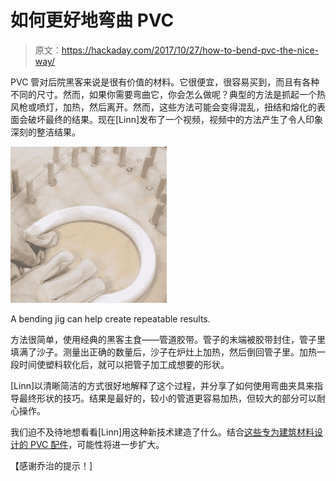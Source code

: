 # 如何更好地弯曲 PVC

> 原文：<https://hackaday.com/2017/10/27/how-to-bend-pvc-the-nice-way/>

PVC 管对后院黑客来说是很有价值的材料。它很便宜，很容易买到，而且有各种不同的尺寸。然而，如果你需要弯曲它，你会怎么做呢？典型的方法是抓起一个热风枪或喷灯，加热，然后离开。然而，这些方法可能会变得混乱，扭结和熔化的表面会破坏最终的结果。现在[Linn]发布了一个视频，视频中的方法产生了令人印象深刻的整洁结果。

![](img/1eb534278e5f1b26aa906c7ca6c66cb0.png)

A bending jig can help create repeatable results.

方法很简单，使用经典的黑客主食——管道胶带。管子的末端被胶带封住，管子里填满了沙子。测量出正确的数量后，沙子在炉灶上加热，然后倒回管子里。加热一段时间使塑料软化后，就可以把管子加工成想要的形状。

[Linn]以清晰简洁的方式很好地解释了这个过程，并分享了如何使用弯曲夹具来指导最终形状的技巧。结果是最好的，较小的管道更容易加热，但较大的部分可以耐心操作。

我们迫不及待地想看看[Linn]用这种新技术建造了什么。结合[这些专为建筑材料设计的 PVC 配件](https://hackaday.com/2010/09/10/pvc-pipe-fittings-just-for-building-stuff/)，可能性将进一步扩大。

【感谢乔治的提示！]